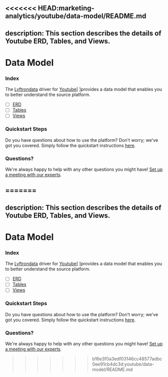 <<<<<<< HEAD:marketing-analytics/youtube/data-model/README.md
---
description: This section describes the details of Youtube ERD, Tables, and Views.
---

# Data Model

### Index

The  [Lyftrondata](https://www.lyftrondata.com/) driver for [Youtube](https://www.lyftrondata.com/integration/marketing-analytics/youtube/)[ ]provides a data model that enables you to better understand the source platform.

* [ ] [ERD](../../../marketing-analytics/youtube/data-model/erd.md)
* [ ] [Tables](../../../marketing-analytics/youtube/data-model/tables.md)
* [ ] [Views](../../../marketing-analytics/youtube/data-model/views.md)

### Quickstart Steps

Do you have questions about how to use the platform? Don't worry; we've got you covered. Simply follow the quickstart instructions [here](../../../marketing-analytics/youtube/quickstart-steps.md).

### Questions? <a href="#questions" id="questions"></a>

We're always happy to help with any other questions you might have! [Set up a meeting with our experts](https://www.lyftrondata.com/book-a-meeting/).

=======
---
description: This section describes the details of Youtube ERD, Tables, and Views.
---

# Data Model

### Index

The  [Lyftrondata](https://www.lyftrondata.com/) driver for [Youtube](https://www.lyftrondata.com/integration/marketing-analytics/youtube/)[ ]provides a data model that enables you to better understand the source platform.

* [ ] [ERD](../../../marketing-analytics/youtube/data-model/erd.md)
* [ ] [Tables](../../../marketing-analytics/youtube/data-model/tables.md)
* [ ] [Views](../../../marketing-analytics/youtube/data-model/views.md)

### Quickstart Steps

Do you have questions about how to use the platform? Don't worry; we've got you covered. Simply follow the quickstart instructions [here](../../../marketing-analytics/youtube/quickstart-steps.md).

### Questions? <a href="#questions" id="questions"></a>

We're always happy to help with any other questions you might have! [Set up a meeting with our experts](https://www.lyftrondata.com/book-a-meeting/).

>>>>>>> b16e3f0a3edf03146cc48577adbc0ee91cb4dc3d:youtube/data-model/README.md
